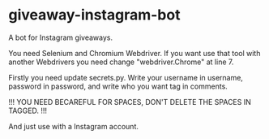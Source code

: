 # giveaway-instagram-bot
A bot for Instagram giveaways.

You need Selenium and Chromium Webdriver.
If you want use that tool with another Webdrivers
you need change "webdriver.Chrome" at line 7.

Firstly you need update secrets.py.
Write your username in username,
password in password,
and write who you want tag in comments.

!!! YOU NEED BECAREFUL FOR SPACES, DON'T DELETE THE SPACES IN TAGGED. !!!

And just use with a Instagram account.
